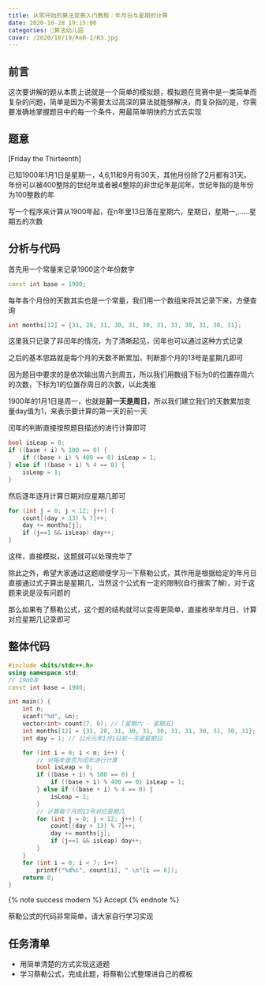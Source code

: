 ```yaml
---
title: 从零开始的算法竞赛入门教程：年月日与星期的计算
date: 2020-10-28 19:15:00
categories: 🍭算法幼儿园
cover: /2020/10/19/Re0-1/R3.jpg
---
```


## 前言

这次要讲解的题从本质上说就是一个简单的模拟题，模拟题在竞赛中是一类简单而复杂的问题，简单是因为不需要太过高深的算法就能够解决，而复杂指的是，你需要准确地掌握题目中的每一个条件，用最简单明快的方式去实现

## 题意

[Friday the Thirteenth]

已知1900年1月1日是星期一，4,6,11和9月有30天，其他月份除了2月都有31天。年份可以被400整除的世纪年或者被4整除的非世纪年是闰年，世纪年指的是年份为100整数的年

写一个程序来计算从1900年起，在n年里13日落在星期六，星期日，星期一,......星期五的次数

## 分析与代码

首先用一个常量来记录1900这个年份数字

```cpp
const int base = 1900;
```

每年各个月份的天数其实也是一个常量，我们用一个数组来将其记录下来，方便查询

```cpp
int months[12] = {31, 28, 31, 30, 31, 30, 31, 31, 30, 31, 30, 31};
```

这里我只记录了非闰年的情况，为了清晰起见，闰年也可以通过这种方式记录

之后的基本思路就是每个月的天数不断累加，判断那个月的13号是星期几即可

因为题目中要求的是依次输出周六到周五，所以我们用数组下标为0的位置存周六的次数，下标为1的位置存周日的次数，以此类推

1900年的1月1日是周一，也就是**前一天是周日**，所以我们建立我们的天数累加变量day值为1，来表示要计算的第一天的前一天

闰年的判断直接按照题目描述的进行计算即可

```cpp
bool isLeap = 0;
if ((base + i) % 100 == 0) {
    if ((base + i) % 400 == 0) isLeap = 1;
} else if ((base + i) % 4 == 0) {
    isLeap = 1;
}
```

然后逐年逐月计算日期对应星期几即可

```cpp
for (int j = 0; j < 12; j++) {
    count[(day + 13) % 7]++;
    day += months[j];
    if (j==1 && isLeap) day++;
}
```

这样，直接模拟，这题就可以处理完毕了

除此之外，希望大家通过这题顺便学习一下蔡勒公式，其作用是根据给定的年月日直接通过式子算出是星期几，当然这个公式有一定的限制(自行搜索了解)，对于这题来说是没有问题的

那么如果有了蔡勒公式，这个题的结构就可以变得更简单，直接枚举年月日，计算对应星期几记录即可

## 整体代码

```cpp
#include <bits/stdc++.h>
using namespace std;
// 1900年
const int base = 1900;

int main() {
    int n;
    scanf("%d", &n);
    vector<int> count(7, 0); // [星期六 - 星期五]
    int months[12] = {31, 28, 31, 30, 31, 30, 31, 31, 30, 31, 30, 31}; // 非闰年
    int day = 1; // 公元元年1月1日前一天是星期日

    for (int i = 0; i < n; i++) {
        // 对每年是否为闰年进行计算
        bool isLeap = 0;
        if ((base + i) % 100 == 0) {
            if ((base + i) % 400 == 0) isLeap = 1;
        } else if ((base + i) % 4 == 0) {
            isLeap = 1;
        }
        // 计算每个月的13号对应星期几
        for (int j = 0; j < 12; j++) {
            count[(day + 13) % 7]++;
            day += months[j];
            if (j==1 && isLeap) day++;
        }
    }
    for (int i = 0; i < 7; i++) 
        printf("%d%c", count[i], " \n"[i == 6]);
    return 0;
}

```

{% note success modern %}
Accept
{% endnote %}

蔡勒公式的代码非常简单，请大家自行学习实现

## 任务清单

* 用简单清楚的方式实现这道题
* 学习蔡勒公式，完成此题，将蔡勒公式整理进自己的模板


